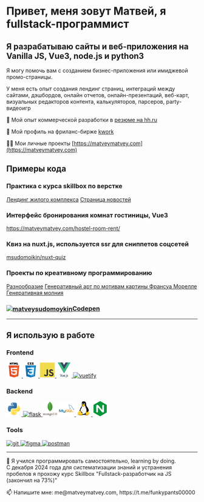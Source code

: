 <h1 align="left">Привет, меня зовут Матвей, я fullstack-программист</h1>
<h2 align="left">Я разрабатываю сайты и веб-приложения на Vanilla JS, Vue3, node.js и python3</h2>
<p>
Я могу помочь вам с созданием бизнес-приложения или имиджевой промо-страницы. 
</p>
<p>У меня есть опыт создания лендинг страниц, интеграций между сайтами, дэшбордов, онлайн отчетов, онлайн-презентаций, веб-карт, визуальных редакторов контента, калькуляторов, парсеров, party-видеоигр <p>
<p>
👔 Мой опыт коммерческой разработки в <a href="https://spb.hh.ru/resume/f35a199dff0b7ad2f10039ed1f435343396a46">резюме на hh.ru</a>

🔗 Мой профиль на фриланс-бирже [kwork](https://kwork.ru/user/matveysudomoykin)  
  
👨‍💻 Мои личные проекты [https://matveymatvey.com](https://matveymatvey.com)

  <h2>Примеры кода</h2>
 <h3>Практика с курса skillbox по верстке</h3>
  <a href="https://msudomoikin.github.io/whitemark-8-2/landing.html" target="_blank">Лендинг жилого комплекса</a>
  <a href="https://msudomoikin.github.io/whitemark-8-3/info-center.html" target="_blank">Страница новостей</a>

<h3>Интерфейс бронирования комнат гостиницы, Vue3</h3>
  <a href="https://matveymatvey.com/hostel-room-rent/" target="_blank">https://matveymatvey.com/hostel-room-rent/</a>

<h3>Квиз на nuxt.js, используется ssr для сниппетов соцсетей</h3>
  <a href="https://github.com/msudomoikin/nuxt-quiz" target="_blank">msudomoikin/nuxt-quiz</a>

  <h3>Проекты по креативному программированию</h3>
  <a href="https://msudomoikin.github.io/raznoobrazie/" target=_blank>Разнообразие</a>
  <a href="https://msudomoikin.github.io/morellet-html/" target=_blank>Генеративный арт по мотивам картины Франсуа Морелле</a>
  <a href="https://matveymatvey.com/lightning/generative-line-sketch.html" target=_blank>Генеративная молния</a>
<h3> <a href="https://codepen.io/matveysudomoykin/" target="blank"><img align="center" src="https://raw.githubusercontent.com/rahuldkjain/github-profile-readme-generator/master/src/images/icons/Social/codepen.svg" alt="matveysudomoykin" height="30" width="40" />Codepen</a>
</h3>
</p>
<hr>
<h2 align="left">Я использую в работе</h2>
<h3>Frontend</h3>
  <a href="https://www.w3.org/html/" target="_blank" rel="noreferrer"> <img src="https://raw.githubusercontent.com/devicons/devicon/master/icons/html5/html5-original-wordmark.svg" alt="html5" width="40" height="40"/> </a> 
  <a href="https://www.w3schools.com/css/" target="_blank" rel="noreferrer"> <img src="https://raw.githubusercontent.com/devicons/devicon/master/icons/css3/css3-original-wordmark.svg" alt="css3" width="40" height="40"/> </a>
  <a href="https://developer.mozilla.org/en-US/docs/Web/JavaScript" target="_blank" rel="noreferrer"> <img src="https://raw.githubusercontent.com/devicons/devicon/master/icons/javascript/javascript-original.svg" alt="javascript" width="40" height="40"/> </a>   
  <a href="https://vuejs.org/" target="_blank" rel="noreferrer"> <img src="https://raw.githubusercontent.com/devicons/devicon/master/icons/vuejs/vuejs-original-wordmark.svg" alt="vuejs" width="40" height="40"/> </a> 
  <a href="https://vuetifyjs.com/en/" target="_blank" rel="noreferrer"> <img src="https://bestofjs.org/logos/vuetify.svg" alt="vuetify" width="40" height="40"/> </a>
<h3>Backend</h3>
  <a href="https://www.python.org" target="_blank" rel="noreferrer"> <img src="https://raw.githubusercontent.com/devicons/devicon/master/icons/python/python-original.svg" alt="python" width="40" height="40"/> </a> 
  <a href="https://flask.palletsprojects.com/" target="_blank" rel="noreferrer"> <img src="https://www.vectorlogo.zone/logos/pocoo_flask/pocoo_flask-icon.svg" alt="flask" width="40" height="40"/> </a>
  <a href="https://www.mongodb.com/" target="_blank" rel="noreferrer"> <img src="https://raw.githubusercontent.com/devicons/devicon/master/icons/mongodb/mongodb-original-wordmark.svg" alt="mongodb" width="40" height="40"/></a>
  <a href="https://www.mysql.com/" target="_blank" rel="noreferrer"> <img src="https://raw.githubusercontent.com/devicons/devicon/master/icons/mysql/mysql-original-wordmark.svg" alt="mysql" width="40" height="40"/> </a>
  <a href="https://www.linux.org/" target="_blank" rel="noreferrer"> <img src="https://raw.githubusercontent.com/devicons/devicon/master/icons/linux/linux-original.svg" alt="linux" width="40" height="40"/> </a>
  <a href="https://www.nginx.com" target="_blank" rel="noreferrer"> <img src="https://raw.githubusercontent.com/devicons/devicon/master/icons/nginx/nginx-original.svg" alt="nginx" width="40" height="40"/> </a>
<h3>Tools</h3>
  <a href="https://git-scm.com/" target="_blank" rel="noreferrer"> <img src="https://www.vectorlogo.zone/logos/git-scm/git-scm-icon.svg" alt="git" width="40" height="40"/> </a>
  <a href="https://www.figma.com/" target="_blank" rel="noreferrer"> <img src="https://www.vectorlogo.zone/logos/figma/figma-icon.svg" alt="figma" width="40" height="40"/> </a>
  <a href="https://postman.com" target="_blank" rel="noreferrer"> <img src="https://www.vectorlogo.zone/logos/getpostman/getpostman-icon.svg" alt="postman" width="40" height="40"/> </a>

<hr>
  <p>
🌱 Я учился программировать самостоятельно, learning by doing.<br>
  С декабря 2024 года для систематизации знаний и устранения пробелов я прохожу курс Skillbox "Fullstack-разработчик на JS (закончил на 73%)"
</p>
  <p>
📫 Напишите мне: me@matveymatvey.com, https://t.me/funkypants00000
</p>
